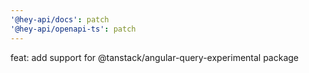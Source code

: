 ```yaml
---
'@hey-api/docs': patch
'@hey-api/openapi-ts': patch
---
```


feat: add support for @tanstack/angular-query-experimental package
